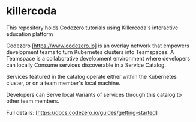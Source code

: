 # killercoda
This repository holds Codezero tutorials using Killercoda's interactive education platform

Codezero [https://www.codezero.io] is an overlay network that empowers development teams to turn Kubernetes clusters into Teamspaces. A Teamspace is a collaborative development environment where developers can locally Consume services discoverable in a Service Catalog. 

Services featured in the catalog operate either within the Kubernetes cluster, or on a team member's local machine. 

Developers can Serve local Variants of services through this catalog to other team members.

Full details: [https://docs.codezero.io/guides/getting-started]
